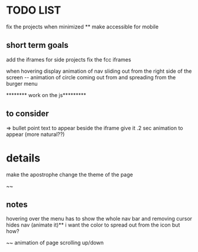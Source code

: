 TODO LIST
==

fix the projects when minimized 
** make accessible for mobile




short term goals
--
add the iframes for side projects
fix the fcc iframes


when hovering display animation of nav sliding out from the right side of the screen
-- animation of circle coming out from and spreading from the burger menu
 


******** work on the js*********


to consider 
--
=> bullet point text to appear beside the iframe 
give it .2 sec animation to appear (more natural??)




details 
==
make the apostrophe change the theme of the page

~~



notes
--
hovering over the menu has to show the whole nav bar and removing cursor hides nav (animate it)**
i want the color to spread out from the icon but how?

~~ animation of page scrolling up/down


